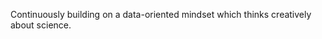 Continuously building on a data-oriented mindset which thinks creatively about science.
<!---
Tripfantasy/Tripfantasy is a ✨ special ✨ repository because its `README.md` (this file) appears on your GitHub profile.
You can click the Preview link to take a look at your changes.
--->

